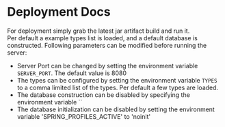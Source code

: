 # Deployment Docs
For deployment simply grab the latest jar artifact build and run it.  
Per default a example types list is loaded, and a default database is constructed.
Following parameters can be modified before running the server:
 - Server Port can be changed by setting the environment variable `SERVER_PORT`. The default value is 8080
 - The types can be configured by setting the environment variable `TYPES` to a comma limited list of the types. Per default a few types are loaded.
 - The database construction can be disabled by specifying the environment variable ``
 - The database initialization can be disabled by setting the environment variable 'SPRING_PROFILES_ACTIVE' to 'noinit'
 